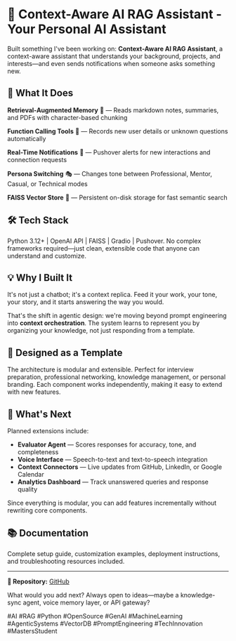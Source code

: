 # 🤖 Context-Aware AI RAG Assistant - Your Personal AI Assistant

Built something I've been working on: **Context-Aware AI RAG Assistant**, a context-aware assistant that understands your background, projects, and interests—and even sends notifications when someone asks something new.

## 🎯 What It Does

**Retrieval-Augmented Memory** 🧠 — Reads markdown notes, summaries, and PDFs with character-based chunking

**Function Calling Tools** 🧩 — Records new user details or unknown questions automatically

**Real-Time Notifications** 📲 — Pushover alerts for new interactions and connection requests

**Persona Switching** 🎭 — Changes tone between Professional, Mentor, Casual, or Technical modes

**FAISS Vector Store** 💾 — Persistent on-disk storage for fast semantic search

## 🛠️ Tech Stack

Python 3.12+ | OpenAI API | FAISS | Gradio | Pushover. No complex frameworks required—just clean, extensible code that anyone can understand and customize.

## 💡 Why I Built It

It's not just a chatbot; it's a context replica. Feed it your work, your tone, your story, and it starts answering the way you would.

That's the shift in agentic design: we're moving beyond prompt engineering into **context orchestration**. The system learns to represent you by organizing your knowledge, not just responding from a template.

## 🔧 Designed as a Template

The architecture is modular and extensible. Perfect for interview preparation, professional networking, knowledge management, or personal branding. Each component works independently, making it easy to extend with new features.

## 🚀 What's Next

Planned extensions include:
- **Evaluator Agent** — Scores responses for accuracy, tone, and completeness
- **Voice Interface** — Speech-to-text and text-to-speech integration
- **Context Connectors** — Live updates from GitHub, LinkedIn, or Google Calendar
- **Analytics Dashboard** — Track unanswered queries and response quality

Since everything is modular, you can add features incrementally without rewriting core components.

## 📚 Documentation

Complete setup guide, customization examples, deployment instructions, and troubleshooting resources included.

---

**🔗 Repository:** [GitHub](https://github.com/yavar29/GenAI_Projects/tree/main/Context-Aware_AI_RAG_Assistant)

What would you add next? Always open to ideas—maybe a knowledge-sync agent, voice memory layer, or API gateway?

#AI #RAG #Python #OpenSource #GenAI #MachineLearning #AgenticSystems #VectorDB #PromptEngineering #TechInnovation #MastersStudent
